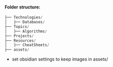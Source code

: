#### Folder structure:
``` php
├── Technologies/
│   ├── Databases/
├── Topics/
│   ├── Algorithms/
├── Projects/
├── Resources/
│   ├── CheatSheets/
├── assets/   
```

- set obsidian settings to keep images in assets/
